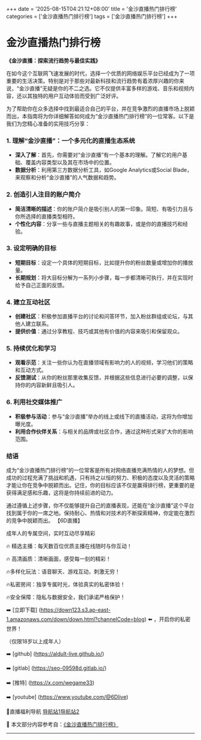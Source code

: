 +++
date = '2025-08-15T04:21:12+08:00'
title = '金沙直播热门排行榜'
categories = ['金沙直播热门排行榜']
tags = ['金沙直播热门排行榜']
+++

# 金沙直播热门排行榜

**《金沙直播：探索流行趋势与最佳实践》**

在如今这个互联网飞速发展的时代，选择一个优质的网络娱乐平台已经成为了一项重要的生活决策。特别是对于那些对最新科技和流行趋势有着浓厚兴趣的你来说，“金沙直播”无疑是你的不二之选。它不仅提供丰富多样的游戏、音乐和视频内容，还以其独特的用户互动体验而受到广泛好评。

为了帮助你在众多选择中找到最适合自己的平台，并在竞争激烈的直播市场上脱颖而出，本指南将为你详细解答如何成为“金沙直播热门排行榜”的一位常客。以下是我们为您精心准备的实用技巧分享：

### 1. 理解“金沙直播”：一个多元化的直播生态系统
- **深入了解**：首先，你需要对“金沙直播”有一个基本的理解。了解它的用户基础、覆盖内容类型以及其在市场中的位置。
- **数据分析**：利用第三方数据分析工具，如Google Analytics或Social Blade，来观察和分析“金沙直播”的人气数据和趋势。

### 2. 创造引人注目的账户简介
- **简洁清晰的描述**：你的账户简介是吸引别人的第一印象。简短、有吸引力且与你所选择的直播类型相符。
- **个性化内容**：分享一些与直播主题相关的有趣故事，或是你的直播技巧和经验。

### 3. 设定明确的目标
- **短期目标**：设定一个具体的短期目标，比如提升你的粉丝数量或增加你的播放量。
- **长期规划**：将大目标分解为一系列小步骤，每一步都清晰可执行，并在实现时给予自己正面的反馈。

### 4. 建立互动社区
- **创建社区**：积极参加直播平台的讨论和问答环节，加入粉丝群组或论坛，与其他人建立联系。
- **提供价值**：通过分享教程、技巧或其他有价值的内容来吸引和保留观众。

### 5. 持续优化和学习
- **观看示范**：关注一些你认为在直播领域有影响力的人的视频，学习他们的策略和互动方式。
- **反馈测试**：从你的粉丝那里收集反馈，并根据这些信息进行必要的调整，以保持你的内容新鲜且吸引人。

### 6. 利用社交媒体推广
- **积极参与活动**：参与“金沙直播”举办的线上或线下的直播活动，这将为你增加曝光度。
- **利用合作伙伴关系**：与相关的品牌或社区合作，通过这种形式来扩大你的影响范围。

### 结语
成为“金沙直播热门排行榜”的一位常客是所有对网络直播充满热情的人的梦想。但成功的过程充满了挑战和机遇，只有持之以恒的努力、积极的态度以及灵活的策略才能让你在竞争中脱颖而出。记住，你的目标应该不仅是赢得排行榜，更重要的是获得满足感和乐趣，这将是你持续前进的动力。

通过遵循上述步骤，你不仅能够提升自己的直播表现，还能在“金沙直播”这个平台找到属于你的一席之地。保持耐心、热情和对技术的不断探索精神，你定能在激烈的竞争中脱颖而出。
【6D直播】

 成年人的专属空间，实时互动尽享精彩

🔥 精选主播：每天数百位优质主播在线随时与你互动！

🔥 高清画质：清晰画面，感受每一刻的精彩！

🔥多样化玩法：语音聊天、游戏互动，刺激无穷！

🔥私密房间：独享专属时光，体验真实的私密体验！

🔥安全保障：隐私与数据安全，我们承诺严格保护！

➡️ [立即下载] (https://down123.s3.ap-east-1.amazonaws.com/down/down.html?channelCode=blog) ⬅️ ，开启你的私密世界！

 （仅限18岁以上成年人）

➡️ [github] (https://aldult-live.github.io/)

➡️ [gitlab] (https://seo-09598d.gitlab.io/)

➡️ [推特] (https://x.com/wegame33)

➡️ [youtube] (https://www.youtube.com/@6Dlive)

🔞直播福利导航   [导航站1](https://webstack-86085a.gitlab.io/)[导航站2](https://onlygit123-2.github.io/)

📘 本文部分内容参考自：[《金沙直播热门排行榜》](https://webstack-hugo-14.pages.dev/)

---
